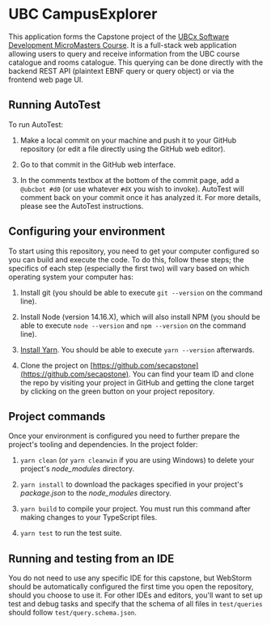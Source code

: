 # UBC CampusExplorer

This application forms the Capstone project of the [UBCx Software Development MicroMasters Course](https://courses.edx.org/dashboard/programs/a78e76d2-7e0b-4865-8013-0e037ebdc0f9/). It is a full-stack web application allowing users to query and receive information from the UBC course catalogue and rooms catalogue. This querying can be done directly with the backend REST API (plaintext EBNF query or query object) or via the frontend web page UI.

## Running AutoTest

To run AutoTest:

1. Make a local commit on your machine and push it to your GitHub repository (or edit a file directly using the GitHub web editor).

1. Go to that commit in the GitHub web interface.

1. In the comments textbox at the bottom of the commit page, add a `@ubcbot #d0` (or use whatever `#dX` you wish to invoke). AutoTest will comment back on your commit once it has analyzed it. For more details, please see the AutoTest instructions.

## Configuring your environment

To start using this repository, you need to get your computer configured so you can build and execute the code. To do this, follow these steps; the specifics of each step (especially the first two) will vary based on which operating system your computer has:

1. Install git (you should be able to execute `git --version` on the command line).

1. Install Node (version 14.16.X), which will also install NPM (you should be able to execute `node --version` and `npm --version` on the command line).

1. [Install Yarn](https://yarnpkg.com/en/docs/install). You should be able to execute `yarn --version` afterwards.

1. Clone the project on [https://github.com/secapstone](https://github.com/secapstone). You can find your team ID and clone the repo by visiting your project in GitHub and getting the clone target by clicking on the green button on your project repository.

## Project commands

Once your environment is configured you need to further prepare the project's tooling and dependencies. In the project folder:

1. `yarn clean` (or `yarn cleanwin` if you are using Windows) to delete your project's _node_modules_ directory.

1. `yarn install` to download the packages specified in your project's _package.json_ to the _node_modules_ directory.

1. `yarn build` to compile your project. You must run this command after making changes to your TypeScript files.

1. `yarn test` to run the test suite.

## Running and testing from an IDE

You do not need to use any specific IDE for this capstone, but WebStorm should be automatically configured the first time you open the repository, should you choose to use it. For other IDEs and editors, you'll want to set up test and debug tasks and specify that the schema of all files in `test/queries` should follow `test/query.schema.json`.
